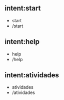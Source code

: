 ## intent:start
- start
- /start

## intent:help
- help
- /help

## intent:atividades
- atividades
- /atividades
